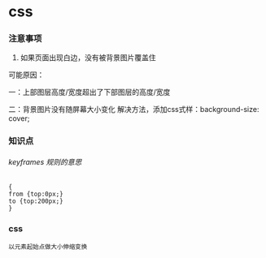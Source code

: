 # css

### 注意事项

1.  如果页面出现白边，没有被背景图片覆盖住

   可能原因：

   一：上部图层高度/宽度超出了下部图层的高度/宽度

   二：背景图片没有随屏幕大小变化
   ​		解决方法，添加css式样：background-size: cover; 



### 知识点

###### keyframes 规则的意思 

```
{
from {top:0px;}
to {top:200px;}
}
```



### css

```
以元素起始点做大小伸缩变换
```